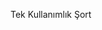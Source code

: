 <a here="https://www.gebzetoptan.com/urun/tek-kullanimlik-urunler/tek-kullanimlik-tela-sort/">Tek Kullanımlık Şort<a/>
